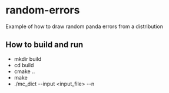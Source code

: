 # random-errors
Example of how to draw random panda errors from a distribution

## How to build and run
* mkdir build
* cd build
* cmake ..
* make
* ./mc_dict --input <input_file> --n <number of errors>
